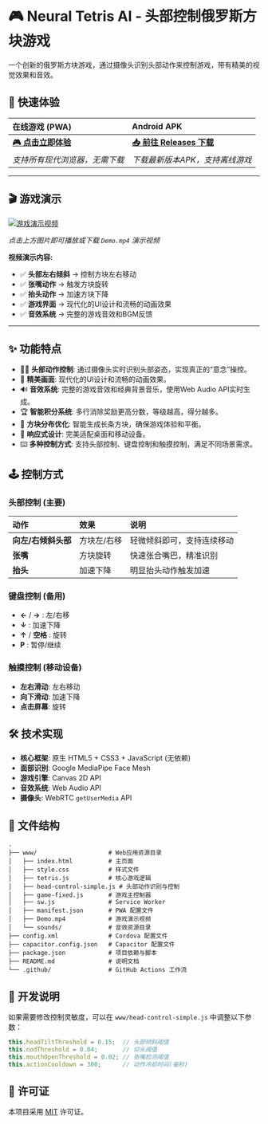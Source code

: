 # 🎮 Neural Tetris AI - 头部控制俄罗斯方块游戏

一个创新的俄罗斯方块游戏，通过摄像头识别头部动作来控制游戏，带有精美的视觉效果和音效。

## 🚀 快速体验

| 在线游戏 (PWA) | Android APK |
| :--- | :--- |
| [**🎮 点击立即体验**](https://jasonydg.github.io/Brain_Tetris/) | [**📥 前往 Releases 下载**](https://github.com/JasonYDG/Brain_Tetris/releases) |
| *支持所有现代浏览器，无需下载* | *下载最新版本APK，支持离线游戏* |

---

## 🎬 游戏演示

[![游戏演示视频](https://github.com/JasonYDG/Brain_Tetris/raw/main/www/icon-192.png)](https://github.com/JasonYDG/Brain_Tetris/raw/main/www/Demo.mp4 "点击播放演示视频")

*点击上方图片即可播放或下载 `Demo.mp4` 演示视频*

**视频演示内容:**
- ✅ **头部左右倾斜** → 控制方块左右移动
- ✅ **张嘴动作** → 触发方块旋转
- ✅ **抬头动作** → 加速方块下降
- ✅ **游戏界面** → 现代化的UI设计和流畅的动画效果
- ✅ **音效系统** → 完整的游戏音效和BGM反馈

---

## ✨ 功能特点

- 👨‍💻 **头部动作控制**: 通过摄像头实时识别头部姿态，实现真正的“意念”操控。
- 🎨 **精美画面**: 现代化的UI设计和流畅的动画效果。
- 🔊 **音效系统**: 完整的游戏音效和经典背景音乐，使用Web Audio API实时生成。
- 🏆 **智能积分系统**: 多行消除奖励更高分数，等级越高，得分越多。
- 🧱 **方块分布优化**: 智能生成长条方块，确保游戏体验和平衡。
- 📱 **响应式设计**: 完美适配桌面和移动设备。
- ⌨️ **多种控制方式**: 支持头部控制、键盘控制和触摸控制，满足不同场景需求。

## 🕹️ 控制方式

### 头部控制 (主要)
| 动作 | 效果 | 说明 |
| :--- | :--- | :--- |
| **向左/右倾斜头部** | 方块左/右移 | 轻微倾斜即可，支持连续移动 |
| **张嘴** | 方块旋转 | 快速张合嘴巴，精准识别 |
| **抬头** | 加速下降 | 明显抬头动作触发加速 |

### 键盘控制 (备用)
- **←** / **→** : 左/右移
- **↓** : 加速下降
- **↑** / **空格** : 旋转
- **P** : 暂停/继续

### 触摸控制 (移动设备)
- **左右滑动**: 左右移动
- **向下滑动**: 加速下降
- **点击屏幕**: 旋转

## 🛠️ 技术实现

- **核心框架**: 原生 HTML5 + CSS3 + JavaScript (无依赖)
- **面部识别**: Google MediaPipe Face Mesh
- **游戏引擎**: Canvas 2D API
- **音效系统**: Web Audio API
- **摄像头**: WebRTC `getUserMedia` API

## 📂 文件结构

```
.
├── www/                    # Web应用资源目录
│   ├── index.html          # 主页面
│   ├── style.css           # 样式文件
│   ├── tetris.js           # 核心游戏逻辑
│   ├── head-control-simple.js # 头部动作识别与控制
│   ├── game-fixed.js       # 游戏主控制器
│   ├── sw.js               # Service Worker
│   ├── manifest.json       # PWA 配置文件
│   ├── Demo.mp4            # 游戏演示视频
│   └── sounds/             # 音效资源目录
├── config.xml              # Cordova 配置文件
├── capacitor.config.json   # Capacitor 配置文件
├── package.json            # 项目依赖与脚本
├── README.md               # 说明文档
└── .github/                # GitHub Actions 工作流
```

## 📝 开发说明

如果需要修改控制灵敏度，可以在 `www/head-control-simple.js` 中调整以下参数：

```javascript
this.headTiltThreshold = 0.15;  // 头部倾斜阈值
this.nodThreshold = 0.04;       // 仰头阈值
this.mouthOpenThreshold = 0.02; // 张嘴检测阈值
this.actionCooldown = 300;      // 动作冷却时间(毫秒)
```

## 📄 许可证

本项目采用 [MIT](https://opensource.org/licenses/MIT) 许可证。